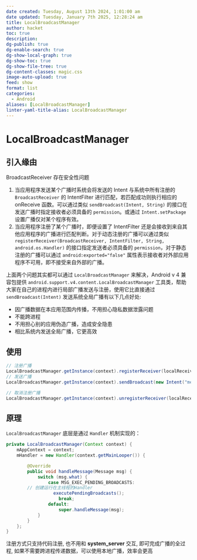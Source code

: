```yaml
---
date created: Tuesday, August 13th 2024, 1:01:00 am
date updated: Tuesday, January 7th 2025, 12:28:24 am
title: LocalBroadcastManager
author: hacket
toc: true
description: 
dg-publish: true
dg-enable-search: true
dg-show-local-graph: true
dg-show-toc: true
dg-show-file-tree: true
dg-content-classes: magic.css
image-auto-upload: true
feed: show
format: list
categories:
  - Android
aliases: [LocalBroadcastManager]
linter-yaml-title-alias: LocalBroadcastManager
---
```


# LocalBroadcastManager

## 引入缘由

BroadcastReceiver 存在安全性问题

1. 当应用程序发送某个广播时系统会将发送的 Intent 与系统中所有注册的 `BroadcastReceiver` 的 IntentFilter 进行匹配，若匹配成功则执行相应的 onReceive 函数。可以通过类似 `sendBroadcast(Intent, String)` 的接口在发送广播时指定接收者必须具备的 `permission`。或通过 `Intent.setPackage` 设置广播仅对某个程序有效。
2. 当应用程序注册了某个广播时，即便设置了 IntentFilter 还是会接收到来自其他应用程序的广播进行匹配判断。对于动态注册的广播可以通过类似 `registerReceiver(BroadcastReceiver, IntentFilter, String, android.os.Handler)` 的接口指定发送者必须具备的 `permission`，对于静态注册的广播可以通过 `android:exported="false"` 属性表示接收者对外部应用程序不可用，即不接受来自外部的广播。

上面两个问题其实都可以通过 `LocalBroadcastManager` 来解决，Android v 4 兼容包提供 `android.support.v4.content.LocalBroadcastManager` 工具类，帮助大家在自己的进程内进行局部广播发送与注册，使用它比直接通过 `sendBroadcast(Intent)` 发送系统全局广播有以下几点好处:

- 因广播数据在本应用范围内传播，不用担心隐私数据泄露问题
- 不能跨进程
- 不用担心别的应用伪造广播，造成安全隐患
- 相比系统内发送全局广播，它更高效

## 使用

```java
// 注册广播
LocalBroadcastManager.getInstance(context).registerReceiver(localReceiver, new IntentFilter("me.hacket.action.Test"));
// 发送广播
LocalBroadcastManager.getInstance(context).sendBroadcast(new Intent("me.hacket.action.Test"));

// 取消注册广播
LocalBroadcastManager.getInstance(context).unregisterReceiver(localReceiver);
```

## 原理

`LocalBroadcastManager` 底层是通过 `Handler` 机制实现的：

```java
private LocalBroadcastManager(Context context) {
	mAppContext = context;
	mHandler = new Handler(context.getMainLooper()) {

		@Override
		public void handleMessage(Message msg) {
			switch (msg.what) {
				case MSG_EXEC_PENDING_BROADCASTS:
		// 创建运行在主线程的Handler   
				  executePendingBroadcasts();
					break;
				default:
					super.handleMessage(msg);
			}
		}
	};
}
```

注册方式只支持代码注册, 也不用和 **system_server** 交互, 即可完成广播的全过程, 如果不需要跨进程传递数据，可以使用本地广播，效率会更高
